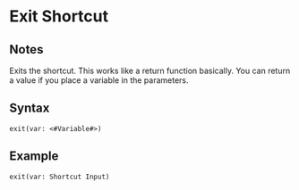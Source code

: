 # Exit Shortcut

## Notes
Exits the shortcut. This works like a return function basically. You can return a value if you place a variable in the parameters.

## Syntax

```
exit(var: <#Variable#>)
```

## Example
```
exit(var: Shortcut Input)
```